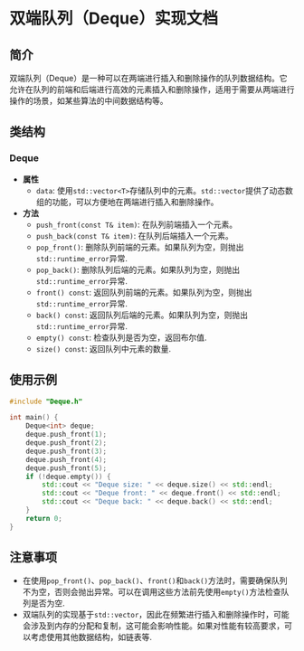 # 双端队列（Deque）实现文档

## 简介
双端队列（Deque）是一种可以在两端进行插入和删除操作的队列数据结构。它允许在队列的前端和后端进行高效的元素插入和删除操作，适用于需要从两端进行操作的场景，如某些算法的中间数据结构等。

## 类结构
### Deque
- **属性**
    - `data`: 使用`std::vector<T>`存储队列中的元素。`std::vector`提供了动态数组的功能，可以方便地在两端进行插入和删除操作。
- **方法**
    - `push_front(const T& item)`: 在队列前端插入一个元素。
    - `push_back(const T& item)`: 在队列后端插入一个元素。
    - `pop_front()`: 删除队列前端的元素。如果队列为空，则抛出`std::runtime_error`异常.
    - `pop_back()`: 删除队列后端的元素。如果队列为空，则抛出`std::runtime_error`异常.
    - `front() const`: 返回队列前端的元素。如果队列为空，则抛出`std::runtime_error`异常.
    - `back() const`: 返回队列后端的元素。如果队列为空，则抛出`std::runtime_error`异常.
    - `empty() const`: 检查队列是否为空，返回布尔值.
    - `size() const`: 返回队列中元素的数量.

## 使用示例
```c++
#include "Deque.h"

int main() {
    Deque<int> deque;
    deque.push_front(1);
    deque.push_front(2);
    deque.push_front(3);
    deque.push_front(4);
    deque.push_front(5);
    if (!deque.empty()) {
        std::cout << "Deque size: " << deque.size() << std::endl;
        std::cout << "Deque front: " << deque.front() << std::endl;
        std::cout << "Deque back: " << deque.back() << std::endl;
    }
    return 0;
}
```

## 注意事项
- 在使用`pop_front()`、`pop_back()`、`front()`和`back()`方法时，需要确保队列不为空，否则会抛出异常。可以在调用这些方法前先使用`empty()`方法检查队列是否为空.
- 双端队列的实现基于`std::vector`，因此在频繁进行插入和删除操作时，可能会涉及到内存的分配和复制，这可能会影响性能。如果对性能有较高要求，可以考虑使用其他数据结构，如链表等.
